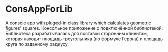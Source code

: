 # ConsAppForLib
A console app with pluged-in class library which calculates geometric figures' squares. 
Консольное приложение с подключённой библиотекой. Библиотека разрабатывалась для поставки сторонним клиентам, которая находит площадь треугольника (по формуле Герона) и площадь круга по заданному радиусу.

